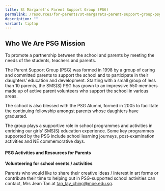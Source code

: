 ```yaml
---
title: St Margaret's Parent Support Group (PSG)
permalink: /resources/for-parents/st-margarets-parent-support-group-psg/
description: ""
variant: tiptap
---
```

<h2>Who We Are PSG Mission</h2>
<p>To promote a partnership between the school and parents by meeting the
needs of the students, teachers and parents.</p>
<p>The Parent Support Group (PSG) was formed in 1998 by a group of caring
and committed parents to support the school and to participate in their
daughters’ education and development. Starting with a small group of less
than 10 parents, the SMS(S) PSG has grown to an impressive 550 members
made up of active parent volunteers who support the school in various areas.</p>
<p>The school is also blessed with the PSG Alumni, formed in 2005 to facilitate
the continuing fellowship amongst parents whose daughters have graduated.</p>
<p>The group plays a supportive role in school programmes and activities
in enriching our girls’ SMS(S) education experience. Some key programmes
supported by the PSG include school learning journeys, post-examination
activities and NE commemorative days.</p>
<h4>PSG Activities and Resources for Parents</h4>
<p><strong>Volunteering for school events / activities</strong>
</p>
<p>Parents who would like to&nbsp;share their creative ideas / interest in
art forms or contribute their time to helping out in PSG-supported school
activities can contact, Mrs Jean Tan at&nbsp;<a href="mailto:tan_lay_ching@moe.edu.sg" rel="noopener noreferrer nofollow" target="_blank">tan_lay_ching@moe.edu.sg</a>.</p>
<p></p>
<p></p>